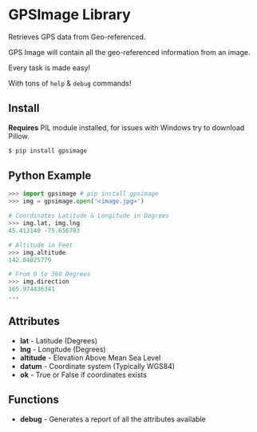 # GPSImage Library

Retrieves GPS data from Geo-referenced.

GPS Image will contain all the geo-referenced information from an image.

Every task is made easy! 

With tons of ``help`` & ``debug`` commands!

## Install

**Requires** PIL module installed, for issues with Windows try to download Pillow. 

```bash
$ pip install gpsimage
```

## Python Example

```python
>>> import gpsimage # pip install gpsimage
>>> img = gpsimage.open('<image.jpg>')

# Coordinates Latitude & Longitude in Degrees 
>>> img.lat, img.lng
45.413140 -75.656703

# Altitude in Feet
>>> img.altitude
142.04025779

# From 0 to 360 Degrees
>>> img.direction
165.974436341
...
```

## Attributes

- **lat** - Latitude (Degrees)
- **lng** - Longitude (Degrees)
- **altitude** - Elevation Above Mean Sea Level
- **datum** - Coordinate system (Typically WGS84)
- **ok** - True or False if coordinates exists

## Functions

- **debug** - Generates a report of all the attributes available
